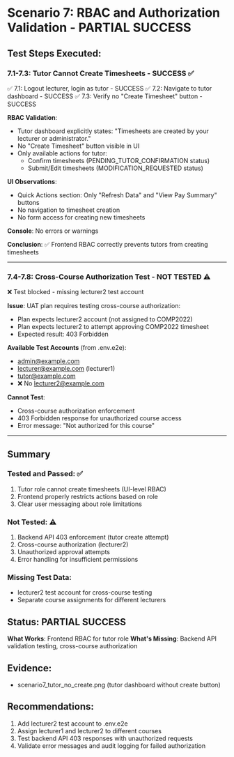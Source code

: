 # Scenario 7: RBAC and Authorization Validation - PARTIAL SUCCESS

## Test Steps Executed:

### 7.1-7.3: Tutor Cannot Create Timesheets - SUCCESS ✅

✅ 7.1: Logout lecturer, login as tutor - SUCCESS
✅ 7.2: Navigate to tutor dashboard - SUCCESS
✅ 7.3: Verify no "Create Timesheet" button - SUCCESS

**RBAC Validation**:
- Tutor dashboard explicitly states: "Timesheets are created by your lecturer or administrator."
- No "Create Timesheet" button visible in UI
- Only available actions for tutor:
  - Confirm timesheets (PENDING_TUTOR_CONFIRMATION status)
  - Submit/Edit timesheets (MODIFICATION_REQUESTED status)

**UI Observations**:
- Quick Actions section: Only "Refresh Data" and "View Pay Summary" buttons
- No navigation to timesheet creation
- No form access for creating new timesheets

**Console**: No errors or warnings

**Conclusion**: ✅ Frontend RBAC correctly prevents tutors from creating timesheets

---

### 7.4-7.8: Cross-Course Authorization Test - NOT TESTED ⚠️

❌ Test blocked - missing lecturer2 test account

**Issue**: UAT plan requires testing cross-course authorization:
- Plan expects lecturer2 account (not assigned to COMP2022)
- Plan expects lecturer2 to attempt approving COMP2022 timesheet
- Expected result: 403 Forbidden

**Available Test Accounts** (from .env.e2e):
- admin@example.com
- lecturer@example.com (lecturer1)
- tutor@example.com
- ❌ No lecturer2@example.com

**Cannot Test**:
- Cross-course authorization enforcement
- 403 Forbidden response for unauthorized course access
- Error message: "Not authorized for this course"

---

## Summary

### Tested and Passed: ✅
1. Tutor role cannot create timesheets (UI-level RBAC)
2. Frontend properly restricts actions based on role
3. Clear user messaging about role limitations

### Not Tested: ⚠️
1. Backend API 403 enforcement (tutor create attempt)
2. Cross-course authorization (lecturer2)
3. Unauthorized approval attempts
4. Error handling for insufficient permissions

### Missing Test Data:
- lecturer2 test account for cross-course testing
- Separate course assignments for different lecturers

## Status: PARTIAL SUCCESS

**What Works**: Frontend RBAC for tutor role
**What's Missing**: Backend API validation testing, cross-course authorization

## Evidence:
- scenario7_tutor_no_create.png (tutor dashboard without create button)

## Recommendations:
1. Add lecturer2 test account to .env.e2e
2. Assign lecturer1 and lecturer2 to different courses
3. Test backend API 403 responses with unauthorized requests
4. Validate error messages and audit logging for failed authorization
